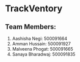 # TrackVentory

## Team Members:
1. Aashisha Negi: 500091664
2. Amman Hussain: 500091927
4. Malveena Phogat: 500091665
5. Sanaya Bharadwaj: 500091835
